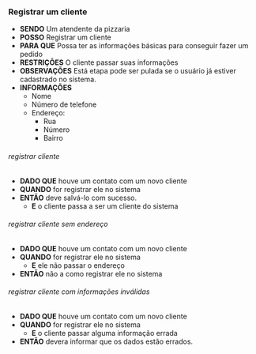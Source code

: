 ### Registrar um cliente

- **SENDO** Um atendente da pizzaria
- **POSSO** Registrar um cliente
- **PARA QUE** Possa ter as informações básicas para conseguir fazer um pedido
- **RESTRIÇÕES** O cliente passar suas informações
- **OBSERVAÇÕES** Está etapa pode ser pulada se o usuário já estiver cadastrado no sistema.
- **INFORMAÇÕES**
  - Nome
  - Número de telefone
  - Endereço:
    - Rua
    - Número
    - Bairro

###### *registrar cliente*
  - **DADO QUE** houve um contato com um novo cliente
  - **QUANDO** for registrar ele no sistema
  - **ENTÃO** deve salvá-lo com sucesso.
    - **E** o cliente passa a ser um cliente do sistema

###### *registrar cliente sem endereço*
  - **DADO QUE** houve um contato com um novo cliente
  - **QUANDO** for registrar ele no sistema
    - **E** ele não passar o endereço
  - **ENTÃO** não a como registrar ele no sistema

###### *registrar cliente com informações inválidas*
  - **DADO QUE** houve um contato com um novo cliente
  - **QUANDO** for registrar ele no sistema
    - **E** o cliente passar alguma informação errada
  - **ENTÃO** devera informar que os dados estão errados.